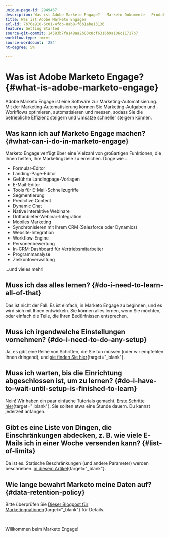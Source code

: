 ```yaml
---
unique-page-id: 2949467
description: Was ist Adobe Marketo Engage? - Marketo-Dokumente - Produktdokumentation
title: Was ist Adobe Marketo Engage?
exl-id: 7b76e910-6c01-4fdb-8ab8-f6b1abe13136
feature: Getting Started
source-git-commit: 14583b7fa148aa2b03c8cf6316b9a106c11717b7
workflow-type: tm+mt
source-wordcount: '284'
ht-degree: 5%

---
```


# Was ist Adobe Marketo Engage? {#what-is-adobe-marketo-engage}

Adobe Marketo Engage ist eine Software zur Marketing-Automatisierung. Mit der Marketing-Automatisierung können Sie Marketing-Aufgaben und -Workflows optimieren, automatisieren und messen, sodass Sie die betriebliche Effizienz steigern und Umsätze schneller steigern können.

## Was kann ich auf Marketo Engage machen? {#what-can-i-do-in-marketo-engage}

Marketo Engage verfügt über eine Vielzahl von großartigen Funktionen, die Ihnen helfen, Ihre Marketingziele zu erreichen. Dinge wie ...

* Formular-Editor
* Landing-Page-Editor
* Geführte Landingpage-Vorlagen
* E-Mail-Editor
* Tools für E-Mail-Schnellzugriffe
* Segmentierung
* Predictive Content
* Dynamic Chat
* Native interaktive Webinare
* Drittanbieter-Webinar-Integration
* Mobiles Marketing
* Synchronisieren mit Ihrem CRM (Salesforce oder Dynamics)
* Website-Integration
* Workflow-Engine
* Personenbewertung
* In-CRM-Dashboard für Vertriebsmitarbeiter
* Programmanalyse
* Zielkontoverwaltung

...und vieles mehr!

## Muss ich das alles lernen? {#do-i-need-to-learn-all-of-that}

Das ist nicht der Fall. Es ist einfach, in Marketo Engage zu beginnen, und es wird sich mit Ihnen entwickeln. Sie können alles lernen, wenn Sie möchten, oder einfach die Teile, die Ihren Bedürfnissen entsprechen.

## Muss ich irgendwelche Einstellungen vornehmen? {#do-i-need-to-do-any-setup}

Ja, es gibt eine Reihe von Schritten, die Sie tun müssen (oder wir empfehlen Ihnen dringend), und [sie finden Sie hier](/help/marketo/getting-started/initial-setup/setup-steps.md){target="_blank"}.

## Muss ich warten, bis die Einrichtung abgeschlossen ist, um zu lernen? {#do-i-have-to-wait-until-setup-is-finished-to-learn}

Nein! Wir haben ein paar einfache Tutorials gemacht. [Erste Schritte hier](/help/marketo/getting-started/quick-wins/get-set-up-and-add-a-person.md){target="_blank"}. Sie sollten etwa eine Stunde dauern. Du kannst jederzeit anfangen.

## Gibt es eine Liste von Dingen, die Einschränkungen abdecken, z. B. wie viele E-Mails ich in einer Woche versenden kann? {#list-of-limits}

Da ist es. Statische Beschränkungen (und andere Parameter) werden beschrieben. [in diesem Artikel](https://helpx.adobe.com/legal/product-descriptions/adobe-marketo-engage---product-description.html#performance-guardrails){target="_blank"}.

## Wie lange bewahrt Marketo meine Daten auf? {#data-retention-policy}

Bitte überprüfen Sie [Dieser Blogpost für Marketingnationen](https://nation.marketo.com/t5/knowledgebase/marketo-activities-data-retention-policy-overview-amp-faq/ta-p/250750){target="_blank"} für Details.

<br>

Willkommen beim Marketo Engage!
